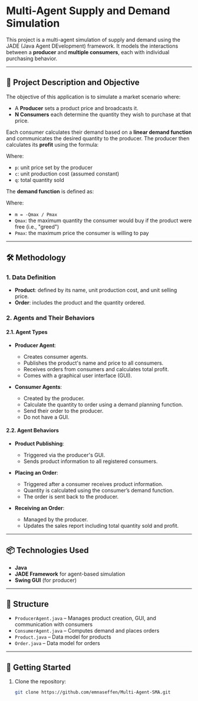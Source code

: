 # Multi-Agent Supply and Demand Simulation

This project is a multi-agent simulation of supply and demand using the JADE (Java Agent DEvelopment) framework. It models the interactions between a **producer** and **multiple consumers**, each with individual purchasing behavior.

---

## 🧠 Project Description and Objective

The objective of this application is to simulate a market scenario where:

- A **Producer** sets a product price and broadcasts it.
- **N Consumers** each determine the quantity they wish to purchase at that price.

Each consumer calculates their demand based on a **linear demand function** and communicates the desired quantity to the producer. The producer then calculates its **profit** using the formula:


Where:
- `p`: unit price set by the producer
- `c`: unit production cost (assumed constant)
- `q`: total quantity sold

The **demand function** is defined as:


Where:
- `m = -Qmax / Pmax`
- `Qmax`: the maximum quantity the consumer would buy if the product were free (i.e., "greed")
- `Pmax`: the maximum price the consumer is willing to pay

---

## 🛠️ Methodology

### 1. Data Definition

- **Product**: defined by its name, unit production cost, and unit selling price.
- **Order**: includes the product and the quantity ordered.

### 2. Agents and Their Behaviors

#### 2.1. Agent Types

- **Producer Agent**:
  - Creates consumer agents.
  - Publishes the product's name and price to all consumers.
  - Receives orders from consumers and calculates total profit.
  - Comes with a graphical user interface (GUI).

- **Consumer Agents**:
  - Created by the producer.
  - Calculate the quantity to order using a demand planning function.
  - Send their order to the producer.
  - Do not have a GUI.

#### 2.2. Agent Behaviors

- **Product Publishing**:
  - Triggered via the producer's GUI.
  - Sends product information to all registered consumers.

- **Placing an Order**:
  - Triggered after a consumer receives product information.
  - Quantity is calculated using the consumer’s demand function.
  - The order is sent back to the producer.

- **Receiving an Order**:
  - Managed by the producer.
  - Updates the sales report including total quantity sold and profit.

---

## 📦 Technologies Used

- **Java**
- **JADE Framework** for agent-based simulation
- **Swing GUI** (for producer)

---

## 📁 Structure

- `ProducerAgent.java` – Manages product creation, GUI, and communication with consumers
- `ConsumerAgent.java` – Computes demand and places orders
- `Product.java` – Data model for products
- `Order.java` – Data model for orders

---

## 🚀 Getting Started

1. Clone the repository:
   ```bash
   git clone https://github.com/emnaseffen/Multi-Agent-SMA.git
